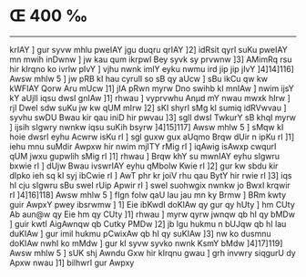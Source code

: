 # Œ 400 ‰
---
krIAY ] gur syvw mhlu pweIAY jgu duqru qrIAY ]2] idRsit qyrI suKu
pweIAY mn mwih inDwnw ] jw kau qum ikrpwl Bey syvk sy prvwnw ]3]
AMimRq rsu hir kIrqno ko ivrlw pIvY ] vjhu nwnk imlY eyku nwmu ird jip
jip jIvY ]4]14]116] Awsw mhlw 5 ] jw pRB kI hau cyrulI so sB qy
aUcw ] sBu ikCu qw kw kWFIAY Qorw Aru mUcw ]1] jIA pRwn myrw Dno swihb
kI mnIAw ] nwim ijsY kY aUjlI iqsu dwsI gnIAw ]1] rhwau ] vyprvwhu
Anµd mY nwau mwxk hIrw ] rjI DweI sdw suKu jw kw qUM mIrw ]2] sKI
shyrI sMg kI sumiq idRVwvau ] syvhu swDU Bwau kir qau iniD hir pwvau
]3] sglI dwsI TwkurY sB khqI myrw ] ijsih sIgwry nwnkw iqsu suKih
bsyrw ]4]15]117] Awsw mhlw 5 ] sMqw kI hoie dwsrI eyhu Acwrw isKu
rI ] sgl guxw gux aUqmo Brqw dUir n ipKu rI ]1] iehu mnu suMdir Awpxw
hir nwim mjITY rMig rI ] iqAwig isAwxp cwqurI qUM jwxu gupwlih sMig rI
]1] rhwau ] Brqw khY su mwnIAY eyhu sIgwru bxwie rI ] dUjw Bwau
ivswrIAY eyhu qMbolw Kwie rI ]2] gur kw sbdu kir dIpko ieh sq kI syj
ibCwie rI ] AwT phr kr joiV rhu qau BytY hir rwie rI ]3] iqs hI
cju sIgwru sBu sweI rUip Apwir rI ] sweI suohwgix nwnkw jo BwxI
krqwir rI ]4]16]118] Awsw mhlw 5 ] fIgn folw qaU lau jau mn ky
Brmw ] BRm kwty guir AwpxY pwey ibsrwmw ] 1] Eie ibKwdI doKIAw qy
gur qy hUty ] hm CUty Ab aun@w qy Eie hm qy CUty ]1] rhwau ] myrw qyrw
jwnqw qb hI qy bMDw ] guir kwtI AigAwnqw qb Cutky PMDw ]2] jb lgu
hukmu n bUJqw qb hI lau duKIAw ] gur imil hukmu pCwixAw qb hI qy
suKIAw ]3] nw ko dusmnu doKIAw nwhI ko mMdw ] gur kI syvw syvko nwnk
KsmY bMdw ]4]17]119] Awsw mhlw 5 ] sUK shj Awndu Gxw hir
kIrqnu gwau ] grh invwry siqgurU dy Apxw nwau ]1] bilhwrI gur Awpxy
####
